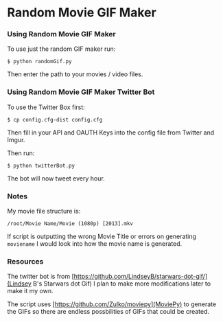 Random Movie GIF Maker
=====

### Using Random Movie GIF Maker
To use just the random GIF maker run:

```
$ python randomGif.py
```

Then enter the path to your movies / video files.

### Using Random Movie GIF Maker Twitter Bot
To use the Twitter Box first:

```
$ cp config.cfg-dist config.cfg
```

Then fill in your API and OAUTH Keys into the config file from Twitter and Imgur.

Then run:

```
$ python twitterBot.py
```

The bot will now tweet every hour.

### Notes

My movie file structure is:

```
/root/Movie Name/Movie (1080p) [2013].mkv
```

If script is outputting the wrong Movie Title or errors on generating ```moviename``` I would look into how the movie name is generated. 

### Resources
The twitter bot is from [https://github.com/LindseyB/starwars-dot-gif/](Lindsey B's Starwars dot Gif) I plan to make more modifications later to make it my own. 

The script uses [https://github.com/Zulko/moviepy](MoviePy) to generate the GIFs so there are endless possbilities of GIFs that could be created.  